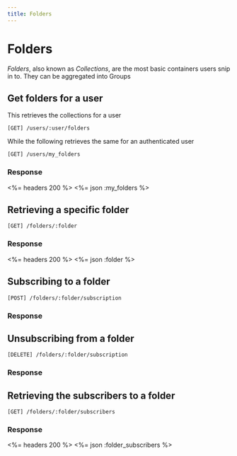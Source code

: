 ```yaml
---
title: Folders
---
```


#  Folders

*Folders*, also known as *Collections*, are the most basic containers users snip in to. They can be aggregated into Groups 

## Get folders for a user

This retrieves the collections for a user

    [GET] /users/:user/folders

While the following retrieves the same for an authenticated user

    [GET] /users/my_folders


### Response

<%= headers 200 %>
<%= json :my_folders %>

## Retrieving a specific folder

	[GET] /folders/:folder

### Response

<%= headers 200 %>
<%= json :folder %>

## Subscribing to a folder

	[POST] /folders/:folder/subscription

### Response

## Unsubscribing from a folder

	[DELETE] /folders/:folder/subscription

### Response


## Retrieving the subscribers to a folder

	[GET] /folders/:folder/subscribers

### Response

<%= headers 200 %>
<%= json :folder_subscribers %>

